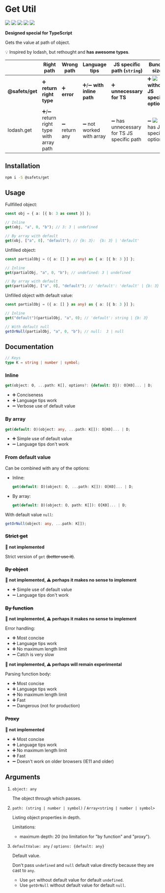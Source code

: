 # Get Util

![](https://badgen.net/npm/v/@safets/get) ![](https://badgen.net/bundlephobia/min/@safets/get) ![](https://badgen.net/npm/license/@safets/get) ![](https://badgen.net/npm/dependents/@safets/get) ![](https://badgen.net/npm/types/@safets/get)

**Designed special for TypeScript**

Gets the value at path of object.

💡 Inspired by lodash, but rethought and **has awesome types**.

|                 | Right path                              | Wrong path    | Language tips              | JS specific path (`string`)                | Bundle size                                                                                   |
| --------------- | --------------------------------------- | ------------- | -------------------------- | ------------------------------------------ | --------------------------------------------------------------------------------------------- |
| **@safets/get** | ➕ **return right type**                | ➕ **error**  | ➕/➖ **with inline path** | ➕ **unnecessary for TS**                  | ➕ ![](https://badgen.net/bundlephobia/min/@safets/get?label=) **without JS specific option** |
| lodash.get      | ➕/➖ return right type with array path | ➖ return any | ➖ not worked with array   | ➖ has unnecessary for TS JS specific path | ➖ ![](https://badgen.net/bundlephobia/min/lodash.get?label=) has JS specific option          |

## Installation

```sh
npm i -S @safets/get
```

## Usage

Fullfilled object:

```ts
const obj = { a: [{ b: 3 as const }] };

// Inline
get(obj, "a", 0, "b"); // 3: 3 | undefined

// By array with default
get(obj, ["a", 0], "default"); // {b: 3}:  {b: 3} | 'default'
```

Unfilled object:

```ts
const partialObj = ({ a: [] } as any) as { a: [{ b: 3 }] };

// Inline
get(partialObj, "a", 0, "b"); // undefined: 3 | undefined

// By array with default
get(partialObj, ["a", 0], "default"); // 'default': 'default' | {b: 3}
```

Unfilled object with default value:

```ts
const partialObj = ({ a: [] } as any) as { a: [{ b: 3 }] };

// Inline
get("default")(partialObj, "a", 0); // 'default': string | {b: 3}

// With default null
getOrNull(partialObj, "a", 0, "b"); // null:  3 | null
```

## Documentation

```ts
// Keys
type K = string | number | symbol;
```

### Inline

```ts
get(object: O, ...path: K[], options?: {default: D}): O[K0]... | D;
```

-   ➕ Conciseness
-   ➕ Language tips work
-   ➖ Verbose use of default value

### By array

```ts
get(default: O)(object: any, ...path: K[]): O[K0]... | D;
```

-   ➕ Simple use of default value
-   ➖ Language tips don't work

### From default value

Can be combined with any of the options:

-   Inline:

    ```ts
    get(default: D)(object: O, ...path: K[]): O[K0]... | D;
    ```

-   By array:

    ```ts
    get(default: D)(object: O, path: K[]): O[K0]... | D;
    ```

With default value `null`:

```ts
getOrNull(object: any, ...path: K[]);
```

### ~~Strict get~~

**🚫 not implemented**

Strict version of `get` ~~(better use it)~~.

### ~~By object~~

**🚫 not implemented, ⚠️ perhaps it makes no sense to implement**

-   ➕ Simple use of default value
-   ➖ Language tips don't work

### ~~By function~~

**🚫 not implemented, ⚠️ perhaps it makes no sense to implement**

Error handling:

-   ➕ Most concise
-   ➕ Language tips work
-   ➕ No maximum length limit
-   ➖ Catch is very slow

**🚫 not implemented, ⚠️ perhaps will remain experimental**

Parsing function body:

-   ➕ Most concise
-   ➕ Language tips work
-   ➕ No maximum length limit
-   ➕ Fast
-   ➖ Dangerous (not for production)

### ~~Proxy~~

**🚫 not implemented**

-   ➕ Most concise
-   ➕ Language tips work
-   ➕ No maximum length limit
-   ➕ Fast
-   ➖ Doesn't work on older browsers (IE11 and older)

## Arguments

1.  `object: any`

    The object through which passes.

1.  `path: (string | number | symbol)` / `Array<string | number | symbol>`

    Listing object properties in depth.

    Limitations:

    -   maximum depth: 20 (no limitation for "by function" and "proxy").

1.  `defaultValue: any` / `options: {default: any}`

    Default value.

    Don't pass `undefined` and `null` default value directly because they are cast to `any`.

    -   Use `get` without default value for default `undefined`.
    -   Use `getOrNull` without default value for default `null`.
